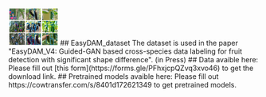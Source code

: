 <img src="https://github.com/I3-Laboratory/EasyDAM_dataset/blob/main/test_picture.jpg" width="100px">
## EasyDAM_dataset
The dataset is used in the paper "EasyDAM_V4: Guided-GAN based cross-species data labeling for fruit detection with significant shape difference".  (in Press) 
## Data avaible here:
Please fill out [this form](https://forms.gle/PFhxjcpQZvq3xvo46) to get the download link.  
## Pretrained models avaible here:  
Please fill out https://cowtransfer.com/s/8401d172621349 to get pretrained models.

